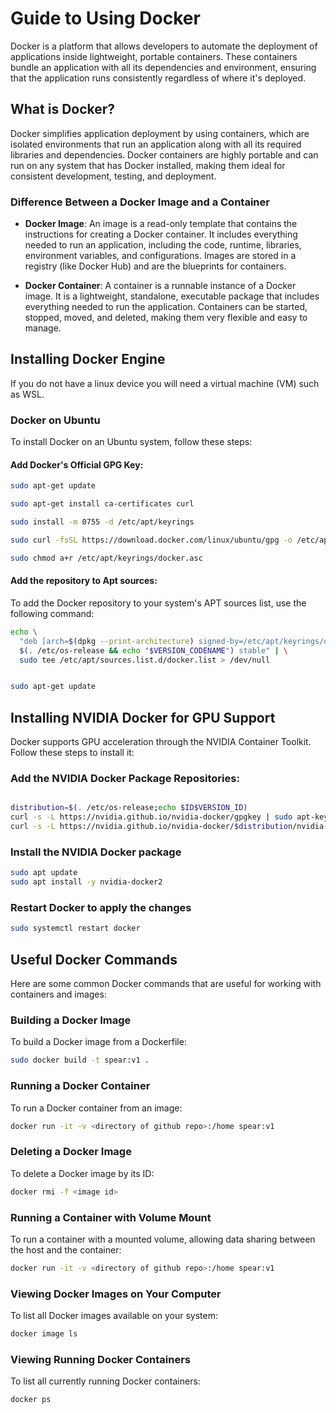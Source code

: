 # Guide to Using Docker

Docker is a platform that allows developers to automate the deployment of applications inside lightweight, portable containers. These containers bundle an application with all its dependencies and environment, ensuring that the application runs consistently regardless of where it's deployed.

## What is Docker?

Docker simplifies application deployment by using containers, which are isolated environments that run an application along with all its required libraries and dependencies. Docker containers are highly portable and can run on any system that has Docker installed, making them ideal for consistent development, testing, and deployment.

### Difference Between a Docker Image and a Container

- **Docker Image**: An image is a read-only template that contains the instructions for creating a Docker container. It includes everything needed to run an application, including the code, runtime, libraries, environment variables, and configurations. Images are stored in a registry (like Docker Hub) and are the blueprints for containers.

- **Docker Container**: A container is a runnable instance of a Docker image. It is a lightweight, standalone, executable package that includes everything needed to run the application. Containers can be started, stopped, moved, and deleted, making them very flexible and easy to manage.

## Installing Docker Engine
If you do not have a linux device you will need a virtual machine (VM) such as WSL.

### Docker on Ubuntu

To install Docker on an Ubuntu system, follow these steps:

#### Add Docker's Official GPG Key:

```bash
sudo apt-get update

sudo apt-get install ca-certificates curl

sudo install -m 0755 -d /etc/apt/keyrings

sudo curl -fsSL https://download.docker.com/linux/ubuntu/gpg -o /etc/apt/keyrings/docker.asc

sudo chmod a+r /etc/apt/keyrings/docker.asc
```

#### Add the repository to Apt sources:
To add the Docker repository to your system's APT sources list, use the following command:

```bash
echo \
  "deb [arch=$(dpkg --print-architecture) signed-by=/etc/apt/keyrings/docker.asc] https://download.docker.com/linux/ubuntu \
  $(. /etc/os-release && echo "$VERSION_CODENAME") stable" | \
  sudo tee /etc/apt/sources.list.d/docker.list > /dev/null


sudo apt-get update
```



## Installing NVIDIA Docker for GPU Support
Docker supports GPU acceleration through the NVIDIA Container Toolkit. Follow these steps to install it:

### Add the NVIDIA Docker Package Repositories:
```bash

distribution=$(. /etc/os-release;echo $ID$VERSION_ID)
curl -s -L https://nvidia.github.io/nvidia-docker/gpgkey | sudo apt-key add -
curl -s -L https://nvidia.github.io/nvidia-docker/$distribution/nvidia-docker.list | sudo tee /etc/apt/sources.list.d/nvidia-docker.list
```

### Install the NVIDIA Docker package
```bash
sudo apt update
sudo apt install -y nvidia-docker2
```

### Restart Docker to apply the changes
```bash
sudo systemctl restart docker
```

## Useful Docker Commands
Here are some common Docker commands that are useful for working with containers and images:

### Building a Docker Image
To build a Docker image from a Dockerfile:
```bash
sudo docker build -t spear:v1 .
```
### Running a Docker Container
To run a Docker container from an image:

```bash
docker run -it -v <directory of github repo>:/home spear:v1
```

### Deleting a Docker Image
To delete a Docker image by its ID:

```bash
docker rmi -f <image id>
```

### Running a Container with Volume Mount
To run a container with a mounted volume, allowing data sharing between the host and the container:

```bash
docker run -it -v <directory of github repo>:/home spear:v1
```

### Viewing Docker Images on Your Computer
To list all Docker images available on your system:

```bash
docker image ls
```

### Viewing Running Docker Containers
To list all currently running Docker containers:

```bash
docker ps
```


